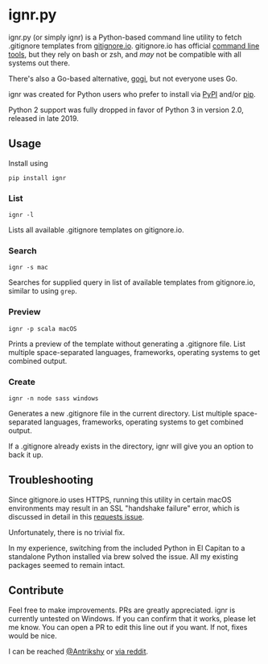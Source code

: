 # ignr.py

ignr.py (or simply ignr) is a Python-based command line utility to fetch .gitignore templates from [gitignore.io](https://gitignore.io). gitignore.io has official [command line tools](https://github.com/joeblau/gitignore.io#install-command-line), but they rely on bash or zsh, and *may* not be compatible with all systems out there.

There's also a Go-based alternative, [gogi](https://github.com/Gnouc/gogi), but not everyone uses Go.

ignr was created for Python users who prefer to install via [PyPI](https://pypi.python.org/pypi) and/or [pip](https://pip.pypa.io).

Python 2 support was fully dropped in favor of Python 3 in version 2.0, released in late 2019.

## Usage

Install using
    
    pip install ignr

### List

    ignr -l

Lists all available .gitignore templates on gitignore.io.

### Search

    ignr -s mac

Searches for supplied query in list of available templates from gitignore.io, similar to using `grep`.

### Preview

    ignr -p scala macOS

Prints a preview of the template without generating a .gitignore file. List multiple space-separated languages, frameworks, operating systems to get combined output.

### Create

    ignr -n node sass windows

Generates a new .gitignore file in the current directory. List multiple space-separated languages, frameworks, operating systems to get combined output.

If a .gitignore already exists in the directory, ignr will give you an option to back it up.

## Troubleshooting

Since gitignore.io uses HTTPS, running this utility in certain macOS environments may result in an SSL "handshake failure" error, which is discussed in detail in this [requests issue](https://github.com/kennethreitz/requests/issues/2022).

Unfortunately, there is no trivial fix.

In my experience, switching from the included Python in El Capitan to a standalone Python installed via brew solved the issue. All my existing packages seemed to remain intact.

## Contribute

Feel free to make improvements. PRs are greatly appreciated. ignr is currently untested on Windows. If you can confirm that it works, please let me know. You can open a PR to edit this line out if you want. If not, fixes would be nice.

I can be reached [@Antrikshy](https://twitter.com/Antrikshy) or [via reddit](https://www.reddit.com/u/Antrikshy).